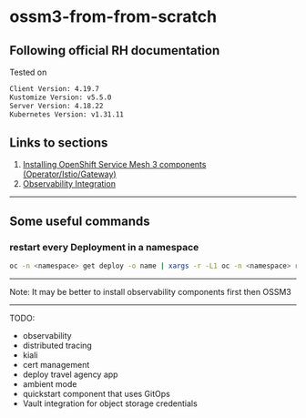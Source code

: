 # ossm3-from-from-scratch
Following official RH documentation
---
Tested on
```bash
Client Version: 4.19.7
Kustomize Version: v5.5.0
Server Version: 4.18.22
Kubernetes Version: v1.31.11
```
## Links to sections

1. [Installing OpenShift Service Mesh 3 components (Operator/Istio/Gateway)](/01_OSSM_SETUP.md)
2. [Observability Integration](/02_OBSERVABILITY.md)

---
## Some useful commands

### restart every Deployment in a namespace
```bash
oc -n <namespace> get deploy -o name | xargs -r -L1 oc -n <namespace> rollout restart
```
---
Note: It may be better to install observability components first then OSSM3

---
TODO: 
- observability
- distributed tracing
- kiali
- cert management
- deploy travel agency app
- ambient mode
- quickstart component that uses GitOps
- Vault integration for object storage credentials